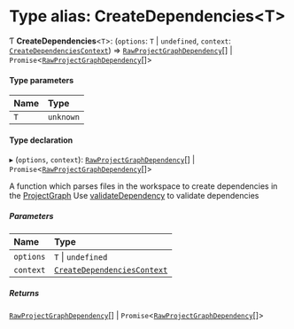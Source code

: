 # Type alias: CreateDependencies\<T\>

Ƭ **CreateDependencies**\<`T`\>: (`options`: `T` \| `undefined`, `context`: [`CreateDependenciesContext`](../../devkit/documents/CreateDependenciesContext)) => [`RawProjectGraphDependency`](../../devkit/documents/RawProjectGraphDependency)[] \| `Promise`\<[`RawProjectGraphDependency`](../../devkit/documents/RawProjectGraphDependency)[]\>

#### Type parameters

| Name | Type      |
| :--- | :-------- |
| `T`  | `unknown` |

#### Type declaration

▸ (`options`, `context`): [`RawProjectGraphDependency`](../../devkit/documents/RawProjectGraphDependency)[] \| `Promise`\<[`RawProjectGraphDependency`](../../devkit/documents/RawProjectGraphDependency)[]\>

A function which parses files in the workspace to create dependencies in the [ProjectGraph](../../devkit/documents/ProjectGraph)
Use [validateDependency](../../devkit/documents/validateDependency) to validate dependencies

##### Parameters

| Name      | Type                                                                            |
| :-------- | :------------------------------------------------------------------------------ |
| `options` | `T` \| `undefined`                                                              |
| `context` | [`CreateDependenciesContext`](../../devkit/documents/CreateDependenciesContext) |

##### Returns

[`RawProjectGraphDependency`](../../devkit/documents/RawProjectGraphDependency)[] \| `Promise`\<[`RawProjectGraphDependency`](../../devkit/documents/RawProjectGraphDependency)[]\>
